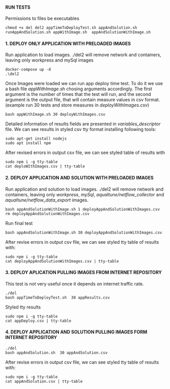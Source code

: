 #### RUN TESTS 
Permissions to files be executables 

```
chmod +x del del2 appTimeToDeployTest.sh appAndSolution.sh runAppAndSolution.sh appWithImage.sh  appAndSolutionWithImage.sh
```
#### 1. DEPLOY ONLY APPLICATION WITH PRELOADED IMAGES
Run application to load images. ./del2 will remove network and containers, leaving only workpress and mySql images
```
docker-compose up -d
.\del2
``` 
Once Images were loaded we can run app deploy time test. To do it we use a bash file  _appWithImage.sh_ chosing arguments accordingly.  The first argument is the number of times that the test will run, and the second argument is the output file, that will contain measure values in csv format. (example run 30 tests and store measures in _deployWithImages.csv_)
```
bash appWithImage.sh 30 deployWithImages.csv
``` 
Detailed information of results fields are presented in *variables_descriptor* file. We can see results in styled csv tty format installing following tools:
```
sudo apt-get install nodejs
sudo apt install npm
```
After revised  errors in output csv file, we can see styled table of results with
```
sudo npm i -g tty-table
cat deploWIthImages.csv | tty-table
```
#### 2. DEPLOY  APPLICATION AND SOLUTION WITH PRELOADED IMAGES 
Run application and solution to  load images. ./del2 will remove network and containers, leaving only _workpress_, _mySql_, *aqualtune/netflow_collector* and *aqualtune/netflow_data_export* images.
```
bash appAndSolutionWithImage.sh 1 deployAppAndSolutionWithImages.csv
rm deployAppAndSolutionWithImages.csv
``` 
Run final test
```
bash appAndSolutionWithImage.sh 30 deployAppAndSolutionWithImages.csv
``` 

After revise  errors in output csv file, we can see styled tty table of results with:
```
sudo npm i -g tty-table
cat deployAppAndSolutionWithImages.csv | tty-table
```
 
#### 3. DEPLOY APLICATION PULLING IMAGES FROM INTERNET REPOSITORY
This test is not very useful once it depends on internet traffic rate.

``` 
./del
bash appTimeToDeployTest.sh  30 appResults.csv
``` 
Styled tty results
```
sudo npm i -g tty-table
cat appDeploy.csv | tty-table
```


#### 4. DEPLOY APPLICATION AND SOLUTION PULLING IMAGES FORM INTERNET REPOSITORY

```
./del
bash appAndSolution.sh  30 appAndSolution.csv
```
After revise errors in output csv file, we can see styled tty table of results with:
```
sudo npm i -g tty-table
cat appAndSolution.csv | tty-table
```
